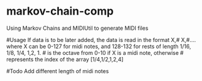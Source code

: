 # markov-chain-comp
Using Markov Chains and MIDIUtil to generate MIDI files

#Usage
If data is to be later added, the data is read in the format X,# X,#.... where X can be 0-127 for midi notes, and 128-132 for rests of length 1/16, 1/8, 1/4, 1,2, 1. \# is the octave from 0-10 if X is a midi note, otherwise # represents the index of the array [1/4,1/2,1,2,4]

#Todo
Add different length of midi notes

